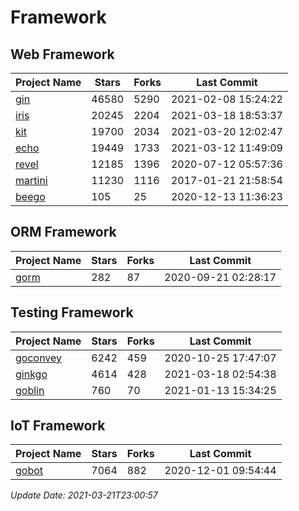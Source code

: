# Framework

## Web Framework
| Project Name | Stars | Forks | Last Commit |
| ------------ | ----- | ----- | ----------- |
| [gin](https://github.com/gin-gonic/gin) | 46580 | 5290 | 2021-02-08 15:24:22 |
| [iris](https://github.com/kataras/iris) | 20245 | 2204 | 2021-03-18 18:53:37 |
| [kit](https://github.com/go-kit/kit) | 19700 | 2034 | 2021-03-20 12:02:47 |
| [echo](https://github.com/labstack/echo) | 19449 | 1733 | 2021-03-12 11:49:09 |
| [revel](https://github.com/revel/revel) | 12185 | 1396 | 2020-07-12 05:57:36 |
| [martini](https://github.com/go-martini/martini) | 11230 | 1116 | 2017-01-21 21:58:54 |
| [beego](https://github.com/astaxie/beego) | 105 | 25 | 2020-12-13 11:36:23 |

## ORM Framework
| Project Name | Stars | Forks | Last Commit |
| ------------ | ----- | ----- | ----------- |
| [gorm](https://github.com/jinzhu/gorm) | 282 | 87 | 2020-09-21 02:28:17 |

## Testing Framework
| Project Name | Stars | Forks | Last Commit |
| ------------ | ----- | ----- | ----------- |
| [goconvey](https://github.com/smartystreets/goconvey) | 6242 | 459 | 2020-10-25 17:47:07 |
| [ginkgo](https://github.com/onsi/ginkgo) | 4614 | 428 | 2021-03-18 02:54:38 |
| [goblin](https://github.com/franela/goblin) | 760 | 70 | 2021-01-13 15:34:25 |

## IoT Framework
| Project Name | Stars | Forks | Last Commit |
| ------------ | ----- | ----- | ----------- |
| [gobot](https://github.com/hybridgroup/gobot) | 7064 | 882 | 2020-12-01 09:54:44 |

*Update Date: 2021-03-21T23:00:57*